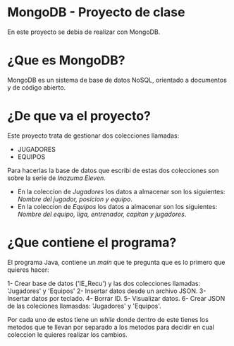 # MongoDB - Proyecto de clase
En este proyecto se debia de realizar con MongoDB. 

# ¿Que es MongoDB?
MongoDB es un sistema de base de datos NoSQL, orientado a documentos y de código abierto.

# ¿De que va el proyecto?
Este proyecto trata de gestionar dos colecciones llamadas: 

  - JUGADORES
  - EQUIPOS

Para hacerlas la base de datos que escribi de estas dos colecciones son sobre la serie de _Inazuma Eleven_.
  - En la coleccion de _Jugadores_ los datos a almacenar son los siguientes: _Nombre del jugador, posicion y equipo_.
  - En la coleccion de _Equipos_ los datos a almacenar son los siguientes: _Nombre del equipo, liga, entrenador, capitan y jugadores_.

# ¿Que contiene el programa?

El programa Java, contiene un _main_ que te pregunta que es lo primero que quieres hacer:

1- Crear base de datos ('IE_Recu') y las dos colecciones llamadas: 'Jugadores' y 'Equipos'
2- Insertar datos desde un archivo JSON.
3- Insertar datos por teclado.
4- Borrar ID.
5- Visualizar datos.
6- Crear JSON de las coleciones llamasdas: 'Jugadores' y 'Equipos'.

Por cada uno de estos tiene un _while_ donde dentro de este tienes los metodos que te llevan por separado a los metodos para decidir en cual coleccion le quieres realizar los cambios.
